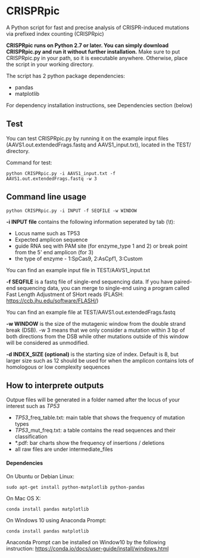 # CRISPRpic

A Python script for fast and precise analysis of CRISPR-induced mutations via prefixed index counting (CRISPRpic)

**CRISPRpic runs on Python 2.7 or later. You can simply download CRISPRpic.py and run it without further installation.**
Make sure to put CRISPRpic.py in your path, so it is executable anywhere. Otherwise, place the script in your working directory.

The script has 2 python package dependencies:
* pandas
* matplotlib

For dependency installation instructions, see Dependencies section (below)

## Test

You can test CRISPRpic.py by running it on the example input files (AAVS1.out.extendedFrags.fastq and AAVS1_input.txt), located in the TEST/ directory.

Command for test:
```
python CRISPRpic.py -i AAVS1_input.txt -f AAVS1.out.extendedFrags.fastq -w 3
```
## Command line usage
```
python CRISPRpic.py -i INPUT -f SEQFILE -w WINDOW
```

**-i INPUT file** contains the following information seperated by tab (\t):
* Locus name such as TP53
* Expected amplicon sequence
* guide RNA seq with PAM site (for enzyme_type 1 and 2) or break point from the 5' end amplicon (for 3)
* the type of enzyme - 1:SpCas9, 2:AsCpf1, 3:Custom

You can find an example input file in TEST/AAVS1_input.txt

**-f SEQFILE** is a fastq file of single-end sequencing data. If you have paired-end sequencing data, you can merge to single-end using  a program called Fast Length Adjustment of SHort reads (FLASH: https://ccb.jhu.edu/software/FLASH/)

You can find an example file at TEST/AAVS1.out.extendedFrags.fastq 

**-w WINDOW** is the size of the mutagenic window from the double strand break (DSB). -w 3 means that we only consider a mutation within 3 bp of both directions from the DSB while other mutations outside of this window will be considered as unmodified.

**-d INDEX_SIZE (optional)** is the starting size of index. Default is 8, but larger size such as 12 should be used for when the amplicon contains lots of homologous or low complexity sequences


## How to interprete outputs
Outpue files will be generated in a folder named after the locus of your interest such as *TP53*
* *TP53*_freq_table.txt: main table that shows the frequency of mutation types
* *TP53*_mut_freq.txt: a table contains the read sequences and their classification
* \*.pdf: bar charts show the frequency of insertions / deletions
* all raw files are under intermediate_files

#### Dependencies

On Ubuntu or Debian Linux:
```
sudo apt-get install python-matplotlib python-pandas
```
On Mac OS X:
```
conda install pandas matplotlib
```
On Windows 10 using Anaconda Prompt:
```
conda install pandas matplotlib
```
Anaconda Prompt can be installed on Window10 by the following instruction:
https://conda.io/docs/user-guide/install/windows.html

